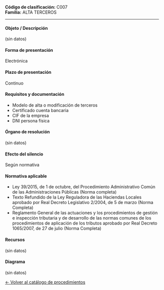 
**Código de clasificación:** C007  
**Familia:** ALTA TERCEROS

---

#### Objeto / Descripción

(sin datos)

#### Forma de presentación

Electrónica

#### Plazo de presentación

Continuo

#### Requisitos y documentación


- Modelo de alta o modificación de terceros
- Certificado cuenta bancaria
- CIF de la empresa
- DNI persona física

#### Órgano de resolución

(sin datos)

#### Efecto del silencio

Según normativa

#### Normativa aplicable


- Ley 39/2015, de 1 de octubre, del Procedimiento Administrativo Común de las Administraciones Públicas (Norma completa)
- Texto Refundido de la Ley Reguladora de las Haciendas Locales aprobado por Real Decreto Legislativo 2/2004, de 5 de marzo (Norma Completa)
- Reglamento General de las actuaciones y los procedimientos de gestión e inspección tributaria y de desarrollo de las normas comunes de los procedimientos de aplicación de los tributos aprobado por Real Decreto 1065/2007, de 27 de julio (Norma Completa)

#### Recursos

(sin datos)

#### Diagrama

(sin datos)

 
[← Volver al catálogo de procedimientos](../buscador.md)
